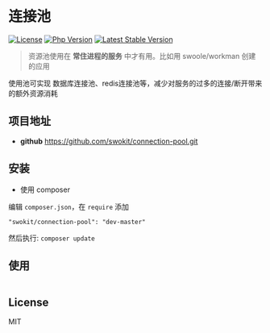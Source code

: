 # 连接池

[![License](https://img.shields.io/packagist/l/swokit/connection-pool.svg?style=flat-square)](LICENSE)
[![Php Version](https://img.shields.io/badge/php-%3E7.0-brightgreen.svg?maxAge=2592000)](https://packagist.org/packages/swokit/connection-pool)
[![Latest Stable Version](http://img.shields.io/packagist/v/swokit/connection-pool.svg)](https://packagist.org/packages/swokit/connection-pool)

> 资源池使用在 **常住进程的服务** 中才有用。比如用 swoole/workman 创建的应用

使用池可实现 数据库连接池、redis连接池等，减少对服务的过多的连接/断开带来的额外资源消耗

## 项目地址

- **github** https://github.com/swokit/connection-pool.git

## 安装

- 使用 composer

编辑 `composer.json`，在 `require` 添加

```
"swokit/connection-pool": "dev-master"
```

然后执行: `composer update`

## 使用

```php

```

## License

MIT
